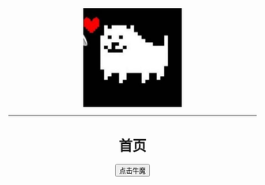 <center>
        <img src="../assets/img/logo.png" width="200">
</center>

---

# <center>首页</center>

<center>
    <button> 点击牛魔 </button>
</center>
